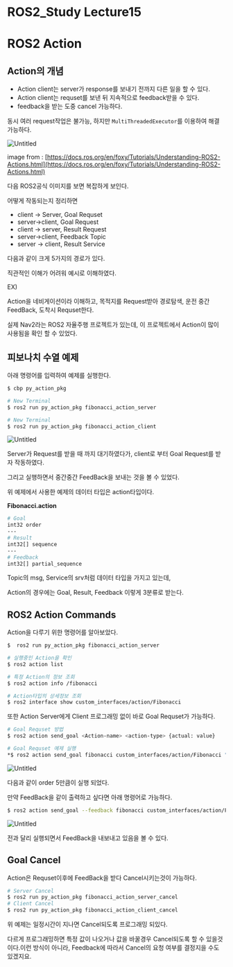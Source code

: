 # ROS2_Study Lecture15

# ROS2 Action

## Action의 개념

- Action client는 server가 response를 보내기 전까지 다른 일을 할 수 있다.
- Action client는 requset를 보낸 뒤 지속적으로 feedback받을 수 있다.
- feedback을 받는 도중 cancel 가능하다.

동시 여러 request작업은 불가능, 하지만 `MultiThreadedExecutor`를 이용하여 해결 가능하다.

![Untitled](ROS2_Study%20Lecture15%204c158926cdd44ae38c2f47f523ee8096/Untitled.png)

image from : [https://docs.ros.org/en/foxy/Tutorials/Understanding-ROS2-Actions.html](https://docs.ros.org/en/foxy/Tutorials/Understanding-ROS2-Actions.html)

다음 ROS2공식 이미지를 보면 복잡하게 보인다.

어떻게 작동되는지 정리하면

- client → Server, Goal Requset
- server→client, Goal Request
- client → server, Result Request
- server→client, Feedback Topic
- server → client, Result Service

다음과 같이 크게 5가지의 경로가 있다.

직관적인 이해가 어려워 예시로 이해하였다.

EX)

Action을 네비게이션이라 이해하고, 목적지를 Request받아 경로탐색, 운전 중간 FeedBack, 도착시 Requset한다.

실제 Nav2라는 ROS2 자율주행 프로젝트가 있는데, 이 프로젝트에서 Action이 많이 사용됨을 확인 할 수 있었다.

## 피보나치 수열 예제

아래 명령어를 입력하여 예제를 실행한다.

```bash
$ cbp py_action_pkg

# New Terminal
$ ros2 run py_action_pkg fibonacci_action_server

# New Terminal
$ ros2 run py_action_pkg fibonacci_action_client
```

![Untitled](ROS2_Study%20Lecture15%204c158926cdd44ae38c2f47f523ee8096/Untitled%201.png)

 Server가  Request를 받을 때 까지 대기하였다가, client로 부터 Goal Request를 받자 작동하였다.

그리고 실행하면서 중간중간 FeedBack을 보내는 것을 볼 수 있었다.

위 예제에서 사용한 예제의 데이터 타입은 action타입이다.

**Fibonacci.action**

```bash
# Goal
int32 order
---
# Result
int32[] sequence
---
# Feedback
int32[] partial_sequence
```

Topic의 msg, Service의 srv처럼 데이터 타입을 가지고 있는데,

Action의 경우에는 Goal, Result, Feedback 이렇게 3분류로 받는다.

## ROS2 Action Commands

Action을 다루기 위한 명령어를 알아보았다.

```bash
$  ros2 run py_action_pkg fibonacci_action_server

# 실행중인 Action을 확인
$ ros2 action list

# 특정 Action의 정보 조회
$ ros2 action info /fibonacci

# Action타입의 상세정보 조회
$ ros2 interface show custom_interfaces/action/Fibonacci
```

또한 Action Server에게 Client 프로그래밍 없이 바로 Goal Requset가 가능하다.

```bash
# Goal Requset 방법
$ ros2 action send_goal <Action-name> <action-type> {actual: value}

# Goal Requset 예제 실행
*$ ros2 action send_goal fibonacci custom_interfaces/action/Fibonacci "{order: 5}"*
```

![Untitled](ROS2_Study%20Lecture15%204c158926cdd44ae38c2f47f523ee8096/Untitled%202.png)

다음과 같이 order 5만큼이 실행 되었다.

만약 FeedBack을 같이 출력하고 싶다면 아래 명령어로 가능하다.

```bash
$ ros2 action send_goal --feedback fibonacci custom_interfaces/action/Fibonacci "{order: 5}"
```

![Untitled](ROS2_Study%20Lecture15%204c158926cdd44ae38c2f47f523ee8096/Untitled%203.png)

전과 달리 실행되면서 FeedBack을 내보내고 있음을 볼 수 있다.

## Goal Cancel

Action은 Requset이후에 FeedBack을 받다 Cancel시키는것이 가능하다.

```bash
# Server Cancel
$ ros2 run py_action_pkg fibonacci_action_server_cancel
# Client Cancel
$ ros2 run py_action_pkg fibonacci_action_client_cancel
```

위 예제는 일정시간이 지나면 Cancel되도록 프로그래밍 되있다.

다르게 프로그래밍하면 특정 값이 나오거나 값을 바꿀경우 Cancel되도록 할 수 있을것이다.이런 방식이 아니라, Feedback에 따라서 Cancel의 요청 여부를 결정지을 수도 있겠지요.